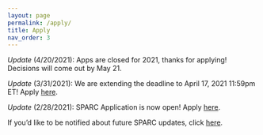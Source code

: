 ```yaml
---
layout: page
permalink: /apply/
title: Apply
nav_order: 3
---
```

*Update* (4/20/2021): Apps are closed for 2021, thanks for applying! Decisions will come out by May 21. 

*Update* (3/31/2021): We are extending the deadline to April 17, 2021 11:59pm ET! Apply [here](https://docs.google.com/forms/d/e/1FAIpQLSdbSt9kIszhEf8QmyUrGupfQaf6OM9p-poRxj22l0HuUWQhgA/viewform).

*Update* (2/28/2021): SPARC Application is now open! Apply [here](https://docs.google.com/forms/d/e/1FAIpQLSdbSt9kIszhEf8QmyUrGupfQaf6OM9p-poRxj22l0HuUWQhgA/viewform).

If you’d like to be notified about future SPARC updates, click [here](https://forms.gle/FvDGq3YZtVtdnY8Q8).
